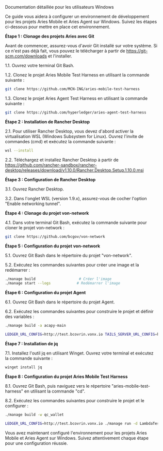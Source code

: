 Documentation détaillée pour les utilisateurs Windows

Ce guide vous aidera à configurer un environnement de développement pour les projets Aries Mobile et Aries Agent sur Windows. Suivez les étapes ci-dessous pour mettre en place cet environnement.

**Étape 1 : Clonage des projets Aries avec Git**

Avant de commencer, assurez-vous d'avoir Git installé sur votre système. Si ce n'est pas déjà fait, vous pouvez le télécharger à partir de https://git-scm.com/downloads et l'installer.

1.1. Ouvrez votre terminal Git Bash.

1.2. Clonez le projet Aries Mobile Test Harness en utilisant la commande suivante :
```bash
git clone https://github.com/MCN-ING/aries-mobile-test-harness
```

1.3. Clonez le projet Aries Agent Test Harness en utilisant la commande suivante :
```bash
git clone https://github.com/hyperledger/aries-agent-test-harness
```

**Étape 2 : Installation de Rancher Desktop**

2.1. Pour utiliser Rancher Desktop, vous devez d'abord activer la virtualisation WSL (Windows Subsystem for Linux). Ouvrez l'invite de commandes (cmd) et exécutez la commande suivante :
```bash
wsl --install
```

2.2. Téléchargez et installez Rancher Desktop à partir de https://github.com/rancher-sandbox/rancher-desktop/releases/download/v1.10.0/Rancher.Desktop.Setup.1.10.0.msi

**Étape 3 : Configuration de Rancher Desktop**

3.1. Ouvrez Rancher Desktop.

3.2. Dans l'onglet WSL (version 1.9.x), assurez-vous de cocher l'option "Enable networking tunnel".

**Étape 4 : Clonage du projet von-network**

4.1. Dans votre terminal Git Bash, exécutez la commande suivante pour cloner le projet von-network :
```bash
git clone https://github.com/bcgov/von-network
```

**Étape 5 : Configuration du projet von-network**

5.1. Ouvrez Git Bash dans le répertoire du projet "von-network".

5.2. Exécutez les commandes suivantes pour créer une image et la redémarrer :
```bash
./manage build                    # Créer l'image   
./manage start --logs            # Redémarrer l'image
```

**Étape 6 : Configuration du projet Agent**

6.1. Ouvrez Git Bash dans le répertoire du projet Agent.

6.2. Exécutez les commandes suivantes pour construire le projet et définir des variables :
```bash
./manage build -a acapy-main 
```
```bash
LEDGER_URL_CONFIG=http://test.bcovrin.vonx.io TAILS_SERVER_URL_CONFIG=https://tails.vonx.io AGENT_CONFIG_FILE=/aries-backchannels/acapy/auto_issuer_config.yaml ./manage start -a acapy-main -b acapy-main -n
```

**Étape 7 : Installation de jq**

7.1. Installez l'outil jq en utilisant Winget. Ouvrez votre terminal et exécutez la commande suivante :
```bash
winget install jq
```

**Étape 8 : Configuration du projet Aries Mobile Test Harness**

8.1. Ouvrez Git Bash, puis naviguez vers le répertoire "aries-mobile-test-harness" en utilisant la commande "cd".

8.2. Exécutez les commandes suivantes pour construire le projet et le configurer :
```bash
./manage build -w qc_wallet

LEDGER_URL_CONFIG=http://test.bcovrin.vonx.io ./manage run -d LambdaTest -u YOUR_USER_NAME -k YOUR_API_KEY -p Android -a lt://DEVICE_ID -b QCWallet-182-Android-Fetch-Upstream -i "AATH;http://0.0.0.0:9020" -v "AATH;http://0.0.0.0:9030" -t @bc_wallet -t @T002.1-Proof
```

Vous avez maintenant configuré l'environnement pour les projets Aries Mobile et Aries Agent sur Windows. Suivez attentivement chaque étape pour une configuration réussie.
